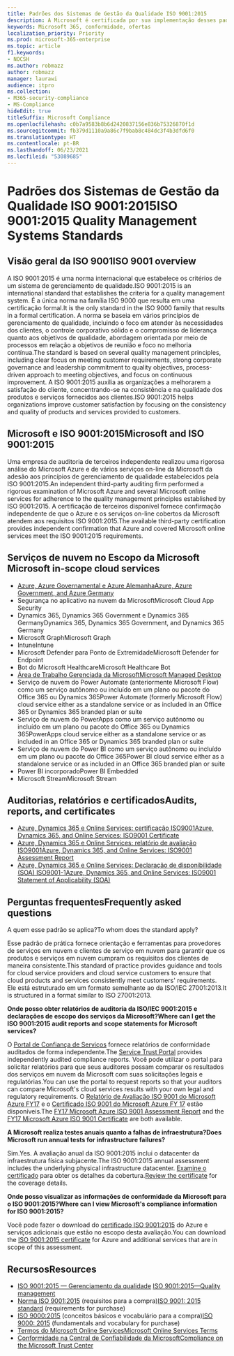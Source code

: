 ```yaml
---
title: Padrões dos Sistemas de Gestão da Qualidade ISO 9001:2015
description: A Microsoft é certificada por sua implementação desses padrões de gerenciamento de qualidade.
keywords: Microsoft 365, conformidade, ofertas
localization_priority: Priority
ms.prod: microsoft-365-enterprise
ms.topic: article
f1.keywords:
- NOCSH
ms.author: robmazz
author: robmazz
manager: laurawi
audience: itpro
ms.collection:
- M365-security-compliance
- MS-Compliance
hideEdit: true
titleSuffix: Microsoft Compliance
ms.openlocfilehash: c0b7a9583b8b6d2420837156e836b75326870f1d
ms.sourcegitcommit: fb379d1110a9a86c7f9bab8c484dc3f4b3dfd6f0
ms.translationtype: HT
ms.contentlocale: pt-BR
ms.lasthandoff: 06/23/2021
ms.locfileid: "53089685"
---
```

# <a name="iso-90012015-quality-management-systems-standards"></a><span data-ttu-id="9561b-104">Padrões dos Sistemas de Gestão da Qualidade ISO 9001:2015</span><span class="sxs-lookup"><span data-stu-id="9561b-104">ISO 9001:2015 Quality Management Systems Standards</span></span>

## <a name="iso-9001-overview"></a><span data-ttu-id="9561b-105">Visão geral da ISO 9001</span><span class="sxs-lookup"><span data-stu-id="9561b-105">ISO 9001 overview</span></span>

<span data-ttu-id="9561b-106">A ISO 9001:2015 é uma norma internacional que estabelece os critérios de um sistema de gerenciamento de qualidade.</span><span class="sxs-lookup"><span data-stu-id="9561b-106">ISO 9001:2015 is an international standard that establishes the criteria for a quality management system.</span></span> <span data-ttu-id="9561b-107">É a única norma na família ISO 9000 que resulta em uma certificação formal.</span><span class="sxs-lookup"><span data-stu-id="9561b-107">It is the only standard in the ISO 9000 family that results in a formal certification.</span></span> <span data-ttu-id="9561b-108">A norma se baseia em vários princípios de gerenciamento de qualidade, incluindo o foco em atender às necessidades dos clientes, o controle corporativo sólido e o compromisso de liderança quanto aos objetivos de qualidade, abordagem orientada por meio de processos em relação a objetivos de reunião e foco no melhoria contínua.</span><span class="sxs-lookup"><span data-stu-id="9561b-108">The standard is based on several quality management principles, including clear focus on meeting customer requirements, strong corporate governance and leadership commitment to quality objectives, process-driven approach to meeting objectives, and focus on continuous improvement.</span></span> <span data-ttu-id="9561b-109">A ISO 9001:2015 auxilia as organizações a melhorarem a satisfação do cliente, concentrando-se na consistência e na qualidade dos produtos e serviços fornecidos aos clientes.</span><span class="sxs-lookup"><span data-stu-id="9561b-109">ISO 9001:2015 helps organizations improve customer satisfaction by focusing on the consistency and quality of products and services provided to customers.</span></span>

## <a name="microsoft-and-iso-90012015"></a><span data-ttu-id="9561b-110">Microsoft e ISO 9001:2015</span><span class="sxs-lookup"><span data-stu-id="9561b-110">Microsoft and ISO 9001:2015</span></span>

<span data-ttu-id="9561b-111">Uma empresa de auditoria de terceiros independente realizou uma rigorosa análise do Microsoft Azure e de vários serviços on-line da Microsoft da adesão aos princípios de gerenciamento de qualidade estabelecidos pela ISO 9001:2015.</span><span class="sxs-lookup"><span data-stu-id="9561b-111">An independent third-party auditing firm performed a rigorous examination of Microsoft Azure and several Microsoft online services for adherence to the quality management principles established by ISO 9001:2015.</span></span> <span data-ttu-id="9561b-112">A certificação de terceiros disponível fornece confirmação independente de que o Azure e os serviços on-line cobertos da Microsoft atendem aos requisitos ISO 9001:2015.</span><span class="sxs-lookup"><span data-stu-id="9561b-112">The available third-party certification provides independent confirmation that Azure and covered Microsoft online services meet the ISO 9001:2015 requirements.</span></span>

## <a name="microsoft-in-scope-cloud-services"></a><span data-ttu-id="9561b-113">Serviços de nuvem no Escopo da Microsoft </span><span class="sxs-lookup"><span data-stu-id="9561b-113">Microsoft in-scope cloud services</span></span>

- [<span data-ttu-id="9561b-114">Azure, Azure Governamental e Azure Alemanha</span><span class="sxs-lookup"><span data-stu-id="9561b-114">Azure, Azure Government, and Azure Germany</span></span>](https://aka.ms/AzureCompliance)
- <span data-ttu-id="9561b-115">Segurança no aplicativo na nuvem da Microsoft</span><span class="sxs-lookup"><span data-stu-id="9561b-115">Microsoft Cloud App Security</span></span>
- <span data-ttu-id="9561b-116">Dynamics 365, Dynamics 365 Government e Dynamics 365 Germany</span><span class="sxs-lookup"><span data-stu-id="9561b-116">Dynamics 365, Dynamics 365 Government, and Dynamics 365 Germany</span></span>
- <span data-ttu-id="9561b-117">Microsoft Graph</span><span class="sxs-lookup"><span data-stu-id="9561b-117">Microsoft Graph</span></span>
- <span data-ttu-id="9561b-118">Intune</span><span class="sxs-lookup"><span data-stu-id="9561b-118">Intune</span></span>
- <span data-ttu-id="9561b-119">Microsoft Defender para Ponto de Extremidade</span><span class="sxs-lookup"><span data-stu-id="9561b-119">Microsoft Defender for Endpoint</span></span>
- <span data-ttu-id="9561b-120">Bot do Microsoft Healthcare</span><span class="sxs-lookup"><span data-stu-id="9561b-120">Microsoft Healthcare Bot</span></span>
- [<span data-ttu-id="9561b-121">Área de Trabalho Gerenciada da Microsoft</span><span class="sxs-lookup"><span data-stu-id="9561b-121">Microsoft Managed Desktop</span></span>](/microsoft-365/managed-desktop/intro/compliance)
- <span data-ttu-id="9561b-122">Serviço de nuvem do Power Automate (anteriormente Microsoft Flow) como um serviço autônomo ou incluído em um plano ou pacote do Office 365 ou Dynamics 365</span><span class="sxs-lookup"><span data-stu-id="9561b-122">Power Automate (formerly Microsoft Flow) cloud service either as a standalone service or as included in an Office 365 or Dynamics 365 branded plan or suite</span></span>
- <span data-ttu-id="9561b-123">Serviço de nuvem do PowerApps como um serviço autônomo ou incluído em um plano ou pacote do Office 365 ou Dynamics 365</span><span class="sxs-lookup"><span data-stu-id="9561b-123">PowerApps cloud service either as a standalone service or as included in an Office 365 or Dynamics 365 branded plan or suite</span></span>
- <span data-ttu-id="9561b-124">Serviço de nuvem do Power BI como um serviço autônomo ou incluído em um plano ou pacote do Office 365</span><span class="sxs-lookup"><span data-stu-id="9561b-124">Power BI cloud service either as a standalone service or as included in an Office 365 branded plan or suite</span></span>
- <span data-ttu-id="9561b-125">Power BI incorporado</span><span class="sxs-lookup"><span data-stu-id="9561b-125">Power BI Embedded</span></span>
- <span data-ttu-id="9561b-126">Microsoft Stream</span><span class="sxs-lookup"><span data-stu-id="9561b-126">Microsoft Stream</span></span>

## <a name="audits-reports-and-certificates"></a><span data-ttu-id="9561b-127">Auditorias, relatórios e certificados</span><span class="sxs-lookup"><span data-stu-id="9561b-127">Audits, reports, and certificates</span></span>

- [<span data-ttu-id="9561b-128">Azure, Dynamics 365 e Online Services: certificação ISO9001</span><span class="sxs-lookup"><span data-stu-id="9561b-128">Azure, Dynamics 365, and Online Services: ISO9001 Certificate</span></span>](https://aka.ms/azureiso9001cert)
- [<span data-ttu-id="9561b-129">Azure, Dynamics 365 e Online Services: relatório de avaliação ISO9001</span><span class="sxs-lookup"><span data-stu-id="9561b-129">Azure, Dynamics 365, and Online Services: ISO9001 Assessment Report</span></span>](https://aka.ms/azureiso9001report)
- [<span data-ttu-id="9561b-130">Azure, Dynamics 365 e Online Services: Declaração de disponibilidade (SOA) ISO9001-1</span><span class="sxs-lookup"><span data-stu-id="9561b-130">Azure, Dynamics 365, and Online Services: ISO9001 Statement of Applicability (SOA)</span></span>](https://aka.ms/azureiso9001soa)

## <a name="frequently-asked-questions"></a><span data-ttu-id="9561b-131">Perguntas frequentes</span><span class="sxs-lookup"><span data-stu-id="9561b-131">Frequently asked questions</span></span>

<span data-ttu-id="9561b-132">A quem esse padrão se aplica?</span><span class="sxs-lookup"><span data-stu-id="9561b-132">To whom does the standard apply?</span></span>

<span data-ttu-id="9561b-133">Esse padrão de prática fornece orientação e ferramentas para provedores de serviços em nuvem e clientes de serviço em nuvem para garantir que os produtos e serviços em nuvem cumpram os requisitos dos clientes de maneira consistente.</span><span class="sxs-lookup"><span data-stu-id="9561b-133">This standard of practice provides guidance and tools for cloud service providers and cloud service customers to ensure that cloud products and services consistently meet customers' requirements.</span></span> <span data-ttu-id="9561b-134">Ele está estruturado em um formato semelhante ao da ISO/IEC 27001:2013.</span><span class="sxs-lookup"><span data-stu-id="9561b-134">It is structured in a format similar to ISO 27001:2013.</span></span>

<span data-ttu-id="9561b-135">**Onde posso obter relatórios de auditoria da ISO/IEC 9001:2015 e declarações de escopo dos serviços da Microsoft?**</span><span class="sxs-lookup"><span data-stu-id="9561b-135">**Where can I get the ISO 9001:2015 audit reports and scope statements for Microsoft services?**</span></span>

<span data-ttu-id="9561b-136">O [Portal de Confiança de Serviços](/microsoft-365/compliance/get-started-with-service-trust-portal) fornece relatórios de conformidade auditados de forma independente.</span><span class="sxs-lookup"><span data-stu-id="9561b-136">The [Service Trust Portal](/microsoft-365/compliance/get-started-with-service-trust-portal) provides independently audited compliance reports.</span></span> <span data-ttu-id="9561b-137">Você pode utilizar o portal para solicitar relatórios para que seus auditores possam comparar os resultados dos serviços em nuvem da Microsoft com suas solicitações legais e regulatórias.</span><span class="sxs-lookup"><span data-stu-id="9561b-137">You can use the portal to request reports so that your auditors can compare Microsoft's cloud services results with your own legal and regulatory requirements.</span></span> <span data-ttu-id="9561b-138">O [Relatório de Avaliação ISO 9001 do Microsoft Azure FY17](https://www.microsoft.com/?ref=aka) e o [Certificado ISO 9001 do Microsoft Azure FY 17](https://www.microsoft.com/?ref=aka) estão disponíveis.</span><span class="sxs-lookup"><span data-stu-id="9561b-138">The [FY17 Microsoft Azure ISO 9001 Assessment Report](https://www.microsoft.com/?ref=aka) and the [FY17 Microsoft Azure ISO 9001 Certificate](https://www.microsoft.com/?ref=aka) are both available.</span></span>

<span data-ttu-id="9561b-139">**A Microsoft realiza testes anuais quanto a falhas de infraestrutura?**</span><span class="sxs-lookup"><span data-stu-id="9561b-139">**Does Microsoft run annual tests for infrastructure failures?**</span></span>

<span data-ttu-id="9561b-140">Sim.</span><span class="sxs-lookup"><span data-stu-id="9561b-140">Yes.</span></span> <span data-ttu-id="9561b-141">A avaliação anual da ISO 9001:2015 inclui o datacenter da infraestrutura física subjacente.</span><span class="sxs-lookup"><span data-stu-id="9561b-141">The ISO 9001:2015 annual assessment includes the underlying physical infrastructure datacenter.</span></span> <span data-ttu-id="9561b-142">[Examine o certificado](https://www.microsoft.com/?ref=aka) para obter os detalhes da cobertura.</span><span class="sxs-lookup"><span data-stu-id="9561b-142">[Review the certificate](https://www.microsoft.com/?ref=aka) for the coverage details.</span></span>

<span data-ttu-id="9561b-143">**Onde posso visualizar as informações de conformidade da Microsoft para o ISO 9001:2015?**</span><span class="sxs-lookup"><span data-stu-id="9561b-143">**Where can I view Microsoft's compliance information for ISO 9001:2015?**</span></span>

<span data-ttu-id="9561b-144">Você pode fazer o download do [certificado ISO 9001:2015](https://www.microsoft.com/?ref=aka) do Azure e serviços adicionais que estão no escopo desta avaliação.</span><span class="sxs-lookup"><span data-stu-id="9561b-144">You can download the [ISO 9001:2015 certificate](https://www.microsoft.com/?ref=aka) for Azure and additional services that are in scope of this assessment.</span></span>

## <a name="resources"></a><span data-ttu-id="9561b-145">Recursos</span><span class="sxs-lookup"><span data-stu-id="9561b-145">Resources</span></span>

- <span data-ttu-id="9561b-146">[ISO 9001:2015 — Gerenciamento da qualidade](https://www.iso.org/iso-9001-quality-management.html) </span><span class="sxs-lookup"><span data-stu-id="9561b-146">[ISO 9001:2015—Quality management](https://www.iso.org/iso-9001-quality-management.html)</span></span>
- <span data-ttu-id="9561b-147">[Norma ISO 9001:2015](https://www.iso.org/standard/62085.html) (requisitos para a compra)</span><span class="sxs-lookup"><span data-stu-id="9561b-147">[ISO 9001: 2015 standard](https://www.iso.org/standard/62085.html) (requirements for purchase)</span></span>
- <span data-ttu-id="9561b-148">[ISO 9000:2015](https://www.iso.org/standard/45481.html) (conceitos básicos e vocabulário para a compra)</span><span class="sxs-lookup"><span data-stu-id="9561b-148">[ISO 9000: 2015](https://www.iso.org/standard/45481.html) (fundamentals and vocabulary for purchase)</span></span>
- [<span data-ttu-id="9561b-149">Termos do Microsoft Online Services</span><span class="sxs-lookup"><span data-stu-id="9561b-149">Microsoft Online Services Terms</span></span>](https://aka.ms/Online-Services-Terms)
- [<span data-ttu-id="9561b-150">Conformidade na Central de Confiabilidade da Microsoft</span><span class="sxs-lookup"><span data-stu-id="9561b-150">Compliance on the Microsoft Trust Center</span></span>](https://www.microsoft.com/trust-center/compliance/compliance-overview)
